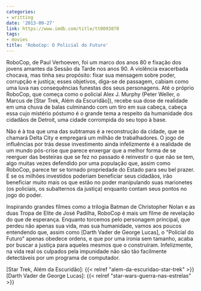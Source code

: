 ```yaml
---
categories:
- writting
date: '2013-09-27'
link: https://www.imdb.com/title/tt0093870
tags:
- movies
title: 'RoboCop: O Policial do Futuro'
---
```


RoboCop, de Paul Verhoeven, foi um marco dos anos 80 e fixação dos jovens amantes da Sessão da Tarde nos anos 90. A violência exacerbada chocava, mas tinha seu propósito: fixar sua mensagem sobre poder, corrupção e justiça; esses objetivos, diga-se de passagem, cabiam como uma luva nas consequências funestas dos seus personagens. Até o próprio RoboCop, que começa como o policial Alex J. Murphy (Peter Weller, o Marcus de [Star Trek, Além da Escuridão]), recebe sua dose de realidade em uma chuva de balas culminando com um tiro em sua cabeça, cabeça essa cujo mistério póstumo é o grande tema a respeito da humanidade dos cidadãos de Detroit, uma cidade corrompida do seu topo à base.

Não é à toa que uma das subtramas é a reconstrução da cidade, que se chamará Delta City e empregará um milhão de trabalhadores. O jogo de influências por trás desse investimento ainda infelizmente é a realidade de um mundo pós-crise que parece enxergar que a melhor forma de se reerguer das besteiras que se fez no passado é reinvestir o que não se tem, algo muitas vezes defendido por uma população que, assim como RoboCop, parece ter se tornado propriedade do Estado para seu bel prazer. E se os milhões investidos poderiam beneficiar seus cidadãos, irão beneficiar muito mais os que estão no poder manipulando suas marionetes (os policiais, os subalternos da justiça) enquanto contam seus pontos no jogo do poder.

Inspirando grandes filmes como a trilogia Batman de Christopher Nolan e as duas Tropa de Elite de José Padilha, RoboCop é mais um filme de revelação do que de esperança. Enquanto torcemos pelo personagem principal, que perdeu não apenas sua vida, mas sua humanidade, vamos aos poucos entendendo que, assim como [Darth Vader de George Lucas], o "Policial do Futuro" apenas obedece ordens, e que por uma ironia sem tamanho, acaba por buscar a justiça para aqueles mesmos que o construíram. Infelizmente, na vida real os culpados pela impunidade não são tão facilmente detectáveis por um programa de computador.

[Star Trek, Além da Escuridão]: {{< relref "alem-da-escuridao-star-trek" >}}
[Darth Vader de George Lucas]: {{< relref "star-wars-guerra-nas-estrelas" >}}

